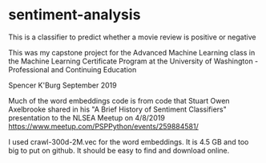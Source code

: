 # sentiment-analysis
This is a classifier to predict whether a movie review is positive or negative

This was my capstone project for the Advanced Machine Learning class in the Machine Learning Certificate Program at the University of Washington - Professional and Continuing Education

Spencer K'Burg
September 2019

Much of the word embeddings code is from code that Stuart Owen Axelbrooke shared in his "A Brief History of Sentiment Classifiers" presentation to the NLSEA Meetup on 4/8/2019 https://www.meetup.com/PSPPython/events/259884581/

I used crawl-300d-2M.vec for the word embeddings. It is 4.5 GB and too big to put on github. It should be easy to find and download online.
